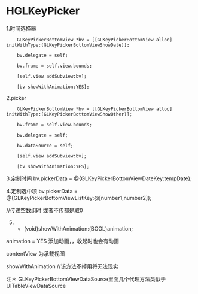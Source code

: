 # HGLKeyPicker

1.时间选择器

        GLKeyPickerBottomView *bv = [[GLKeyPickerBottomView alloc] initWithType:(GLKeyPickerBottomViewShowDate)];
        
        bv.delegate = self;
        
        bv.frame = self.view.bounds;
        
        [self.view addSubview:bv];
        
        [bv showWithAnimation:YES];
        
2.picker

        GLKeyPickerBottomView *bv = [[GLKeyPickerBottomView alloc] initWithType:(GLKeyPickerBottomViewShowOther)];
        
        bv.frame = self.view.bounds;
        
        bv.delegate = self;
        
        bv.dataSource = self;
        
        [self.view addSubview:bv];
        
        [bv showWithAnimation:YES];
        
3.定制时间      bv.pickerData = @{GLKeyPickerBottomViewDateKey:tempDate};


4.定制选中项    bv.pickerData = @{GLKeyPickerBottomViewListKey:@[number1,number2]}; 

  //传递空数组时 或者不传都是取0

5. - (void)showWithAnimation:(BOOL)animation;

  animation = YES 添加动画，，收起时也会有动画
  
  contentView 为承载视图
  
  showWithAnimation  //该方法不掉用将无法现实
  
  
注＊ GLKeyPickerBottomViewDataSource里面几个代理方法类似于 UITableViewDataSource
